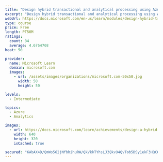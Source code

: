 ```yaml
---
title: "Design hybrid transactional and analytical processing using Azure Synapse Analytics"
excerpt: "Design hybrid transactional and analytical processing using Azure Synapse Analytics"
webUrl: https://docs.microsoft.com/en-us/learn/modules/design-hybrid-transactional-analytical-processing-using-azure-synapse-analytics/
type: course
price: Free
length: PT50M
ratings:
  count: 34
  average: 4.6764708
heat: 50

provider:
  name: Microsoft Learn
  domain: microsoft.com
  images:
    - url: /assets/images/organizations/microsoft.com-50x50.jpg
      width: 50
      height: 50

levels:
  - Intermediate

topics:
  - Azure
  - Analytics

images:
  - url: https://docs.microsoft.com/learn/achievements/design-a-hybrid-transactional-and-analytical-processing-social.png
    width: 640
    height: 320
    isCached: true

secured: "6AbAX4D/QmWo562jNfbhihuRW/QkVkkTYhsLJ3Qkv94QvTob5DSy1ekF3HQCQwOKoCy/04McsciwT6besdpQ2e3Wt3Zpmvb2YwHNYKYK5AhyeYTzsK527iFkHESX2CGRvxN4ugEgZLmNBx/q7gsjHwYfqB6aywg2tbR4RSjQ3LwbI4r1bJJj4bkzutvMQp8eTYfjRWaJP0scvpNzZiSVR3dfBaFX5RHInXyFZunLGVQ/0dyF39eHE5KbU+A4RGxSmZ8DQsK+hLf8ecaNKLwetz1YijfDMSVkTf9CXVsgYnzMWt92ZCmGwnACyh0QyKIWE2x1mPOsYzAWFnVUyg73mPpA6FO7P8BYWXIUZwBjnRnYTIgYkhXoGTznq8Ff3FotV5VowEZ8BphgHAafeJZXFACLH+MHcYjPA3JEhaImo18=;8Ko/HmnbQfOqLnUmFWw/eA=="
---
```


